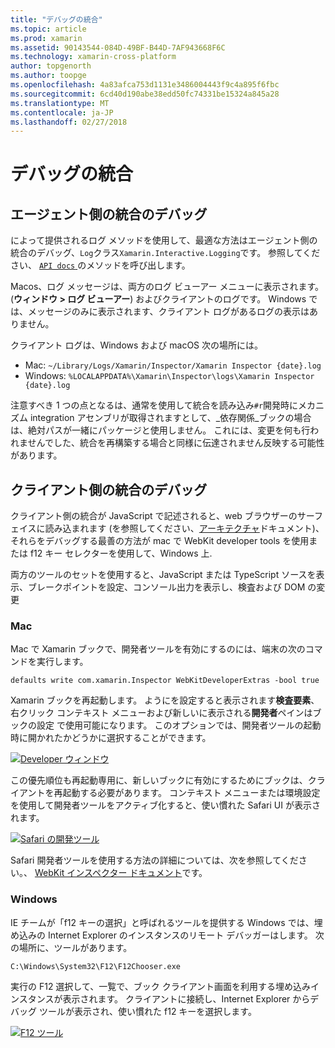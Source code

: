 ```yaml
---
title: "デバッグの統合"
ms.topic: article
ms.prod: xamarin
ms.assetid: 90143544-084D-49BF-B44D-7AF943668F6C
ms.technology: xamarin-cross-platform
author: topgenorth
ms.author: toopge
ms.openlocfilehash: 4a83afca753d1131e3486004443f9c4a895f6fbc
ms.sourcegitcommit: 6cd40d190abe38edd50fc74331be15324a845a28
ms.translationtype: MT
ms.contentlocale: ja-JP
ms.lasthandoff: 02/27/2018
---
```

# <a name="debugging-integrations"></a>デバッグの統合

## <a name="debugging-agent-side-integrations"></a>エージェント側の統合のデバッグ

によって提供されるログ メソッドを使用して、最適な方法はエージェント側の統合のデバッグ、`Log`クラス`Xamarin.Interactive.Logging`です。 参照してください、 [ `API docs` ](https://developer.xamarin.com/api/type/Xamarin.Interactive.Logging.Log/)のメソッドを呼び出します。

Macos、ログ メッセージは、両方のログ ビューアー メニューに表示されます。 (**ウィンドウ > ログ ビューアー**) およびクライアントのログです。 Windows では、メッセージのみに表示されます、クライアント ログがあるログの表示はありません。

クライアント ログは、Windows および macOS 次の場所には。

- Mac: `~/Library/Logs/Xamarin/Inspector/Xamarin Inspector {date}.log`
- Windows: `%LOCALAPPDATA%\Xamarin\Inspector\logs\Xamarin Inspector {date}.log`

注意すべき 1 つの点となるは、通常を使用して統合を読み込み`#r`開発時にメカニズム integration アセンブリが取得されますとして、_依存関係_ブックの場合は、絶対パスが一緒にパッケージと使用しません。 これには、変更を何も行われませんでした、統合を再構築する場合と同様に伝達されません反映する可能性があります。

## <a name="debugging-client-side-integrations"></a>クライアント側の統合のデバッグ

クライアント側の統合が JavaScript で記述されると、web ブラウザーのサーフェイスに読み込まれます (を参照してください、[アーキテクチャ](~/tools/workbooks/sdk/architecture.md)ドキュメント)、それらをデバッグする最善の方法が mac で WebKit developer tools を使用または f12 キー セレクターを使用して、Windows 上.

両方のツールのセットを使用すると、JavaScript または TypeScript ソースを表示、ブレークポイントを設定、コンソール出力を表示し、検査および DOM の変更

### <a name="mac"></a>Mac

Mac で Xamarin ブックで、開発者ツールを有効にするのには、端末の次のコマンドを実行します。

```shell
defaults write com.xamarin.Inspector WebKitDeveloperExtras -bool true
```

Xamarin ブックを再起動します。 ようにを設定すると表示されます**検査要素**、右クリック コンテキスト メニューおよび新しいに表示される**開発者**ペインはブックの設定 で使用可能になります。 このオプションでは、開発者ツールの起動時に開かれたかどうかに選択することができます。

[![Developer ウィンドウ](debugging-images/developer-pane-small.png)](debugging-images/developer-pane.png)

この優先順位も再起動専用に、新しいブックに有効にするためにブックは、クライアントを再起動する必要があります。 コンテキスト メニューまたは環境設定を使用して開発者ツールをアクティブ化すると、使い慣れた Safari UI が表示されます。

[![Safari の開発ツール](debugging-images/mac-dev-tools.png)](debugging-images/mac-dev-tools.png)

Safari 開発者ツールを使用する方法の詳細については、次を参照してください。、 [WebKit インスペクター ドキュメント][webkit-docs]です。

### <a name="windows"></a>Windows

IE チームが「f12 キーの選択」と呼ばれるツールを提供する Windows では、埋め込みの Internet Explorer のインスタンスのリモート デバッガーはします。 次の場所に、ツールがあります。

```shell
C:\Windows\System32\F12\F12Chooser.exe
```

実行の F12 選択して、一覧で、ブック クライアント画面を利用する埋め込みインスタンスが表示されます。 クライアントに接続し、Internet Explorer からデバッグ ツールが表示され、使い慣れた f12 キーを選択します。

[![F12 ツール](debugging-images/windows-dev-tools.png)](debugging-images/windows-dev-tools.png)

[webkit-docs]: https://trac.webkit.org/wiki/WebInspector